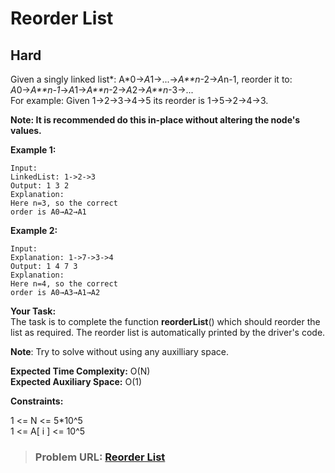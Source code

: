 # **Reorder List**

## **Hard**

Given a singly linked list*: A*0→*A*1→...→*A\*\*n*-2→*A*n-1, reorder it to: *A*0→*A\*\*n-1*→*A*1→*A\*\*n*-2→*A*2→*A\*\*n*-3→...  
For example: Given 1-&gt;2-&gt;3-&gt;4-&gt;5 its reorder is 1-&gt;5-&gt;2-&gt;4-&gt;3.

**Note: It is recommended do this in-place without altering the node's values.**

**Example 1:**

```
Input:
LinkedList: 1->2->3
Output: 1 3 2
Explanation:
Here n=3, so the correct
order is A0→A2→A1
```

**Example 2:**

```
Input:
Explanation: 1->7->3->4
Output: 1 4 7 3
Explanation:
Here n=4, so the correct
order is A0→A3→A1→A2
```

**Your Task:**  
The task is to complete the function **reorderList**() which should reorder the list as required. The reorder list is automatically printed by the driver's code.

**Note**: Try to solve without using any auxilliary space.

**Expected Time Complexity:** O(N)  
**Expected Auxiliary Space:** O(1)

**Constraints:**

1 &lt;= N &lt;= 5\*10^5  
1 &lt;= A\[ i \] &lt;= 10^5

> ### **Problem URL: [Reorder List](https://practice.geeksforgeeks.org/problems/reorder-list/1)**
